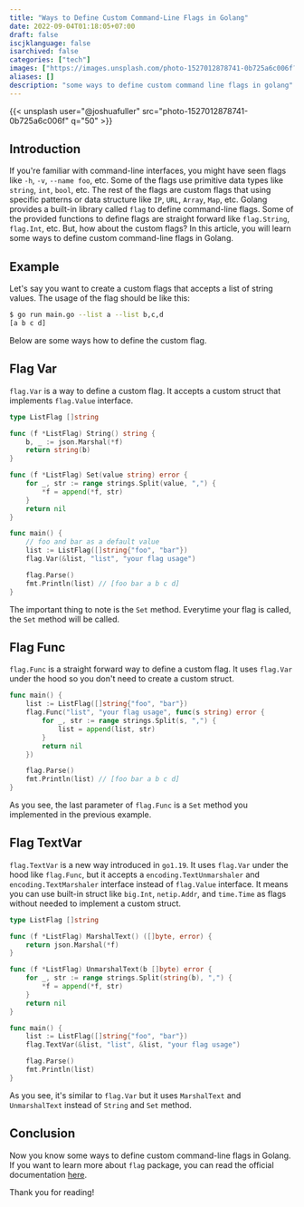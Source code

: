 ```yaml
---
title: "Ways to Define Custom Command-Line Flags in Golang"
date: 2022-09-04T01:18:05+07:00
draft: false
iscjklanguage: false
isarchived: false
categories: ["tech"]
images: ["https://images.unsplash.com/photo-1527012878741-0b725a6c006f?w=1920&q=50"]
aliases: []
description: "some ways to define custom command line flags in golang"
---
```


{{< unsplash user="@joshuafuller" src="photo-1527012878741-0b725a6c006f" q="50" >}}

## Introduction

If you're familiar with command-line interfaces, you might have seen flags like `-h`, `-v`, `--name foo`, etc. Some of the flags use primitive data types like `string`, `int`, `bool`, etc. The rest of the flags are custom flags that using specific patterns or data structure like `IP`, `URL`, `Array`, `Map`, etc. Golang provides a built-in library called `flag` to define command-line flags. Some of the provided functions to define flags are straight forward like `flag.String`, `flag.Int`, etc. But, how about the custom flags? In this article, you will learn some ways to define custom command-line flags in Golang.

## Example

Let's say you want to create a custom flags that accepts a list of string values. The usage of the flag should be like this:

```bash
$ go run main.go --list a --list b,c,d
[a b c d]
```

Below are some ways how to define the custom flag.

## Flag Var

`flag.Var` is a way to define a custom flag. It accepts a custom struct that implements `flag.Value` interface.

```go
type ListFlag []string

func (f *ListFlag) String() string {
	b, _ := json.Marshal(*f)
	return string(b)
}

func (f *ListFlag) Set(value string) error {
	for _, str := range strings.Split(value, ",") {
		*f = append(*f, str)
	}
	return nil
}

func main() {
    // foo and bar as a default value
	list := ListFlag([]string{"foo", "bar"})
	flag.Var(&list, "list", "your flag usage")

	flag.Parse()
	fmt.Println(list) // [foo bar a b c d]
}
```

The important thing to note is the `Set` method. Everytime your flag is called, the `Set` method will be called.

## Flag Func

`flag.Func` is a straight forward way to define a custom flag. It uses `flag.Var` under the hood so you don't need to create a custom struct.

```go
func main() {
	list := ListFlag([]string{"foo", "bar"})
	flag.Func("list", "your flag usage", func(s string) error {
		for _, str := range strings.Split(s, ",") {
			list = append(list, str)
		}
		return nil
	})

	flag.Parse()
	fmt.Println(list) // [foo bar a b c d]
}
```

As you see, the last parameter of `flag.Func` is a `Set` method you implemented in the previous example.

## Flag TextVar

`flag.TextVar` is a new way introduced in `go1.19`. It uses `flag.Var` under the hood like `flag.Func`, but it accepts a `encoding.TextUnmarshaler` and `encoding.TextMarshaler` interface instead of `flag.Value` interface. It means you can use built-in struct like `big.Int`, `netip.Addr`, and `time.Time` as flags without needed to implement a custom struct.

```go
type ListFlag []string

func (f *ListFlag) MarshalText() ([]byte, error) {
	return json.Marshal(*f)
}

func (f *ListFlag) UnmarshalText(b []byte) error {
	for _, str := range strings.Split(string(b), ",") {
		*f = append(*f, str)
	}
	return nil
}

func main() {
	list := ListFlag([]string{"foo", "bar"})
	flag.TextVar(&list, "list", &list, "your flag usage")

	flag.Parse()
	fmt.Println(list)
}
```

As you see, it's similar to `flag.Var` but it uses `MarshalText` and `UnmarshalText` instead of `String` and `Set` method.

## Conclusion

Now you know some ways to define custom command-line flags in Golang. If you want to learn more about `flag` package, you can read the official documentation [here](https://pkg.go.dev/flag).

Thank you for reading!
